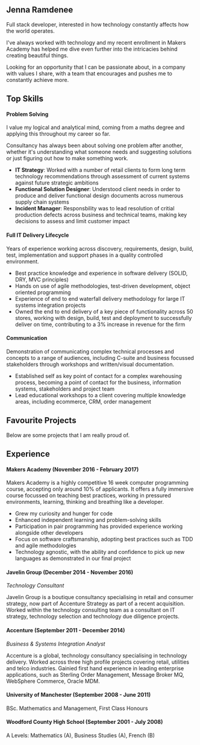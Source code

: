 ## Jenna Ramdenee

Full stack developer, interested in how technology constantly affects how the world operates.

I've always worked with technology and my recent enrollment in Makers Academy has helped me dive even further into the intricacies behind creating beautiful things.

Looking for an opportunity that I can be passionate about, in a company with values I share, with a team that encourages and pushes me to constantly achieve more.

## Top Skills

#### Problem Solving

I value my logical and analytical mind, coming from a maths degree and applying this throughout my career so far. 

Consultancy has always been about solving one problem after another, whether it's understanding what someone needs and suggesting solutions or just figuring out how to make something work.

- **IT Strategy**: Worked with a number of retail clients to form long term technology recommendations through assessment of current systems against future strategic ambitions
- **Functional Solution Designer**: Understood client needs in order to produce and deliver functional design documents across numerous supply chain systems
- **Incident Manager**: Responsbility was to lead resolution of critial production defects across business and technical teams, making key decisions to assess and limit customer impact

#### Full IT Delivery Lifecycle

Years of experience working across discovery, requirements, design, build, test, implementation and support phases in a quality controlled environment.

- Best practice knowledge and experience in software delivery (SOLID, DRY, MVC principles)
- Hands on use of agile methodologies, test-driven development, object oriented programming
- Experience of end to end waterfall delivery methodology for large IT systems integration projects
- Owned the end to end delivery of a key piece of functionality across 50 stores, working with design, build, test and deployment to successfully deliver on time, contributing to a 3% increase in revenue for the firm

#### Communication

Demonstration of communicating complex technical processes and concepts to a range of audiences, including C-suite and business focussed stakeholders through workshops and written/visual documentation.

- Established self as key point of contact for a complex warehousing process, becoming a point of contact for the business, information systems, stakeholders and project team
- Lead educational workshops to a client covering multiple knowledge areas, including ecommerce, CRM, order management

## Favourite Projects

Below are some projects that I am really proud of.

## Experience

#### Makers Academy (November 2016 - February 2017)

Makers Academy is a highly competitive 16 week computer programming course, accepting only around 10% of applicants. It offers a fully immersive course focussed on teaching best practices, working in pressured environments, learning, thinking and breathing like a developer.

- Grew my curiosity and hunger for code
- Enhanced independent learning and problem-solving skills
- Participation in pair programming has provided experience working alongside other developers
- Focus on software craftsmanship, adopting best practices such as TDD and agile methodologies
- Technology agnostic, with the ability and confidence to pick up new languages as demonstrated in our final project 

#### Javelin Group (December 2014 - November 2016)    
*Technology Consultant*  

Javelin Group is a boutique consultancy specialising in retail and consumer strategy, now part of Accenture Strategy as part of a recent acquisition. Worked within the technology consulting team as a consultant on IT strategy, technology selection and technology due diligence projects.

#### Accenture (September 2011 - December 2014)   
*Business & Systems Integration Analyst*  

Accenture is a global, technology consultancy specialising in technology delivery. Worked across three high profile projects covering retail, utilities and telco industries. Gainied first hand experience in leading enterprise applications, such as Sterling Order Management, Message Broker MQ, WebSphere Commerce, Oracle MDM.

#### University of Manchester (September 2008 - June 2011)

BSc. Mathematics and Management, First Class Honours

#### Woodford County High School (September 2001 - July 2008)

A Levels: Mathematics (A), Business Studies (A), French (B)
